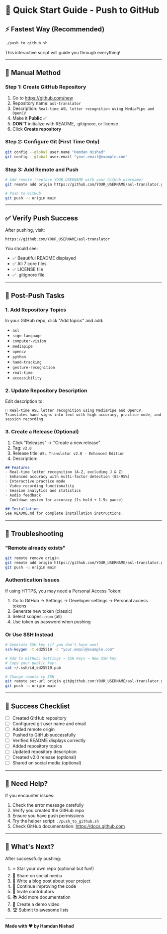 # 🚀 Quick Start Guide - Push to GitHub

## ⚡ Fastest Way (Recommended)

```bash
./push_to_github.sh
```

This interactive script will guide you through everything!

---

## 📝 Manual Method

### Step 1: Create GitHub Repository
1. Go to https://github.com/new
2. Repository name: `asl-translator`
3. Description: `Real-time ASL letter recognition using MediaPipe and OpenCV`
4. Make it **Public** ✅
5. **DON'T** initialize with README, .gitignore, or license
6. Click **Create repository**

### Step 2: Configure Git (First Time Only)
```bash
git config --global user.name "Hamdan Nishad"
git config --global user.email "your.email@example.com"
```

### Step 3: Add Remote and Push
```bash
# Add remote (replace YOUR_USERNAME with your GitHub username)
git remote add origin https://github.com/YOUR_USERNAME/asl-translator.git

# Push to GitHub
git push -u origin main
```

---

## ✅ Verify Push Success

After pushing, visit:
```
https://github.com/YOUR_USERNAME/asl-translator
```

You should see:
- ✅ Beautiful README displayed
- ✅ All 7 core files
- ✅ LICENSE file
- ✅ .gitignore file

---

## 📌 Post-Push Tasks

### 1. Add Repository Topics
In your GitHub repo, click "Add topics" and add:
- `asl`
- `sign-language`
- `computer-vision`
- `mediapipe`
- `opencv`
- `python`
- `hand-tracking`
- `gesture-recognition`
- `real-time`
- `accessibility`

### 2. Update Repository Description
Edit description to:
```
🤟 Real-time ASL letter recognition using MediaPipe and OpenCV. Translates hand signs into text with high accuracy, practice mode, and session recording.
```

### 3. Create a Release (Optional)
1. Click "Releases" → "Create a new release"
2. Tag: `v2.0`
3. Release title: `ASL Translator v2.0 - Enhanced Edition`
4. Description:
```markdown
## Features
- Real-time letter recognition (A-Z, excluding J & Z)
- Enhanced accuracy with multi-factor detection (85-95%)
- Interactive practice mode
- Video recording functionality
- Session analytics and statistics
- Audio feedback
- Cooldown system for accuracy (1s hold + 1.5s pause)

## Installation
See README.md for complete installation instructions.
```

---

## 🐛 Troubleshooting

### "Remote already exists"
```bash
git remote remove origin
git remote add origin https://github.com/YOUR_USERNAME/asl-translator.git
git push -u origin main
```

### Authentication Issues
If using HTTPS, you may need a Personal Access Token:
1. Go to GitHub → Settings → Developer settings → Personal access tokens
2. Generate new token (classic)
3. Select scopes: `repo` (all)
4. Use token as password when pushing

### Or Use SSH Instead
```bash
# Generate SSH key (if you don't have one)
ssh-keygen -t ed25519 -C "your.email@example.com"

# Add to GitHub: Settings → SSH keys → New SSH key
# Copy your public key:
cat ~/.ssh/id_ed25519.pub

# Change remote to SSH
git remote set-url origin git@github.com:YOUR_USERNAME/asl-translator.git
git push -u origin main
```

---

## 🎉 Success Checklist

- [ ] Created GitHub repository
- [ ] Configured git user name and email
- [ ] Added remote origin
- [ ] Pushed to GitHub successfully
- [ ] Verified README displays correctly
- [ ] Added repository topics
- [ ] Updated repository description
- [ ] Created v2.0 release (optional)
- [ ] Shared on social media (optional)

---

## 📧 Need Help?

If you encounter issues:
1. Check the error message carefully
2. Verify you created the GitHub repo
3. Ensure you have push permissions
4. Try the helper script: `./push_to_github.sh`
5. Check GitHub documentation: https://docs.github.com

---

## 🎊 What's Next?

After successfully pushing:
1. ⭐ Star your own repo (optional but fun!)
2. 📱 Share on social media
3. 📝 Write a blog post about your project
4. 🔧 Continue improving the code
5. 🤝 Invite contributors
6. 📚 Add more documentation
7. 🎥 Create a demo video
8. 🏆 Submit to awesome lists

---

**Made with ❤️ by Hamdan Nishad**
